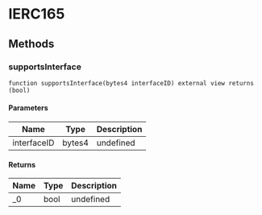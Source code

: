 # IERC165









## Methods

### supportsInterface

```solidity
function supportsInterface(bytes4 interfaceID) external view returns (bool)
```





#### Parameters

| Name | Type | Description |
|---|---|---|
| interfaceID | bytes4 | undefined |

#### Returns

| Name | Type | Description |
|---|---|---|
| _0 | bool | undefined |




